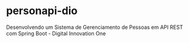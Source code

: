 # personapi-dio

Desenvolvendo um Sistema de Gerenciamento de Pessoas em API REST com Spring Boot - Digital Innovation One
